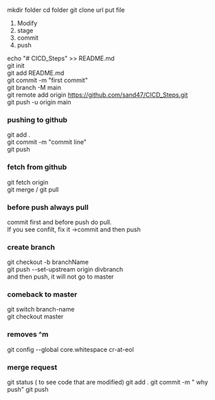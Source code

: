 mkdir folder 
cd folder 
git clone url 
put file 

1) Modify 
2) stage
3) commit
4) push 


echo "# CICD_Steps" >> README.md <br>
git init <br>
git add README.md <br>
git commit -m "first commit" <br>
git branch -M main <br>
git remote add origin https://github.com/sand47/CICD_Steps.git <br>
git push -u origin main <br>


###  pushing to github 

git add . <br>
git commit -m "commit line" <br>
git push <br>

### fetch from github 

git fetch origin  <br>
git merge / git pull  <br>

### before push always pull 

commit first and before push do pull.  <br>
If you see confilt, fix it ->commit and then push <br>

### create branch 

git checkout -b branchName <br>
git push --set-upstream origin divbranch <br>
and then push, it will not go to master  <br>

### comeback to master 
git switch branch-name <br>
git checkout master <br>

### removes ^m 

git config --global core.whitespace cr-at-eol


### merge request
git status ( to see code that are modified)
git add . 
git commit -m " why push"
git push 


